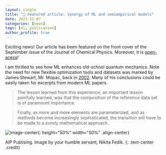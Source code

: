 ```yaml
---
layout: single
title: "📢 Featured article: Synergy of ML and semiempirical models"
date: 2023-11-07
categories: [news]
tags: [ml, publication]
author_profile: true
---
```


<style>
.credit {
  color: red;
  font-style: italic;
  font-size: 100em;
}
</style>



Exciting news! Our article has been featured on the front cover of the September issue of the Journal of Chemical Physics. Moreover, it is [open-acess](https://pubs.aip.org/aip/jcp/article-split/159/11/110901/2911476/Synergy-of-semiempirical-models-and-machine)! 

I am thrilled to see how ML enhances old-school quantum mechanics. Note the need for new flexible optimization tools and datasets was marked by James Stewart, Mr. Mopac, back in [2002](https://onlinelibrary.wiley.com/doi/10.1002/0470845015.cpa014). Many of his conclusions could be easily taken for excerpts from modern ML papers. 

> The lesson learned from this experience, an important lesson painfully learned, was that the composition of the reference data set is of paramount importance.  

> Finally, as more and more elements are parameterized, and as methods become increasingly sophisticated, the transition will have to be made to a purely mathematical approach.

![image-center](https://aipp.silverchair-cdn.com/aipp/content_public/journal/jcp/issue/159/11/2/jcp.2023.159.issue-11.largecover.jpeg?Expires=1702411324&Signature=3vpixDcobC8sPgQYHEfG8COtoLTShmhIl1CMxblRgUA4FonHU-94hhjVOE7K6h-krW6mzNL9wpBspMdhQ6h74sLsnGLajdeAs0lV6V5UuR9BHh8Puy9RY8LmPS9JZDMWbUfYPqD9ePjQDtN9EdlVvkUXf1wdJM7CMr8RcHKeEDyL5ha7X1EZ1LHrbS8-D0hqMB3LVt6w5mx8gvBKwzzsfqyr2wK9-lXD7NOE7RQtyB5DMtF0jtbFY8BDGQOGNLCQFled24dtsFHGNH7JXk7wXVbS-6Yamyanf3VsBeu8~UBS5ngKtOsxIrvg8P258vWuXfhQnAPHccA4PSXWs8vRXA__&Key-Pair-Id=APKAIE5G5CRDK6RD3PGA){: height="50%" width="50%" .align-center}       


AIP Publising. Image by your humble servant, Nikita Fedik.
{: .text-center .credit}

